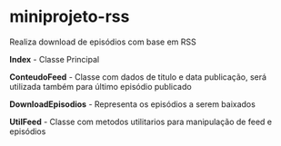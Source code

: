 # miniprojeto-rss
Realiza download de episódios com base em RSS

**Index** - Classe Principal

**ConteudoFeed** - Classe com dados de titulo e data publicação, será utilizada também para último episódio publicado

**DownloadEpisodios** - Representa os episódios a serem baixados

**UtilFeed** - Classe com metodos utilitarios para manipulação de feed e episódios
